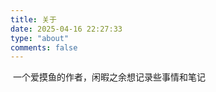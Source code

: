 ```yaml
---
title: 关于
date: 2025-04-16 22:27:33
type: "about"
comments: false
---
```


​	一个爱摸鱼的作者，闲暇之余想记录些事情和笔记
